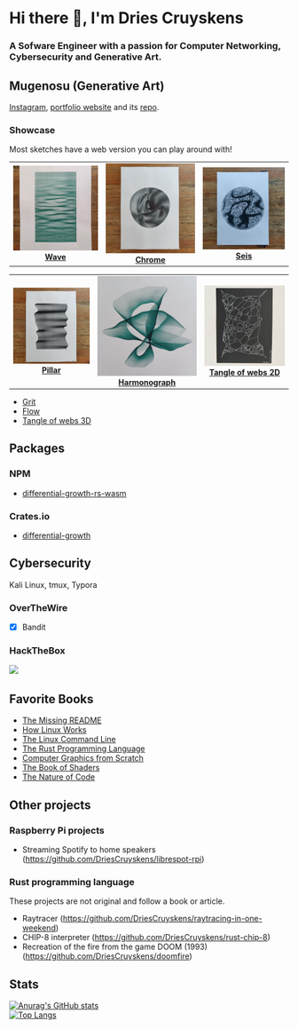# Hi there 👋, I'm Dries Cruyskens
### A Sofware Engineer with a passion for Computer Networking, Cybersecurity and Generative Art.

## Mugenosu (Generative Art)

[Instagram](https://www.instagram.com/mugenosu/), [portfolio website](https://mugenosu.ink/) and its [repo](https://github.com/DriesCruyskens/mugenosu).

### Showcase

Most sketches have a web version you can play around with!

<table>
  <tr>
    <td align="center">
      <a href="https://github.com/DriesCruyskens/wave">
        <img src="/images/waves1.jpg" width="300px;" alt=""/><br />
        <b>Wave</b>
      </a>
    </td>
    <td align="center">
      <a href="https://github.com/DriesCruyskens/chrome">
        <img src="/images/chrome.jpg" width="300px;" alt=""/><br />
        <b>Chrome</b>
      </a>
    </td>
    <td align="center">
      <a href="https://github.com/DriesCruyskens/seis">
        <img src="/images/seis.jpg" width="300px;" alt=""/><br />
        <b>Seis</b>
      </a>
    </td>
  </tr>
</table>

<table>
  <tr>
    <td align="center">
      <a href="https://github.com/DriesCruyskens/pillar">
        <img src="/images/IMG_20200615_153937.jpg" width="300px;" alt=""/><br />
        <b>Pillar</b>
      </a>
    </td>
    <td align="center">
      <a href="https://github.com/DriesCruyskens/harmonograph">
        <img src="/images/HG01.jpg" width="300px;" alt=""/><br />
        <b>Harmonograph</b>
      </a>
    </td>
    <td align="center">
      <a href="https://github.com/DriesCruyskens/tangle-of-webs-2D">
        <img src="/images/tangle-of-webs-2D.jpg" width="300px;" alt=""/><br />
        <b>Tangle of webs 2D</b>
      </a>
    </td>
  </tr>
</table>

- [Grit](https://github.com/DriesCruyskens/grit)
- [Flow](https://github.com/DriesCruyskens/flow)
- [Tangle of webs 3D](https://github.com/DriesCruyskens/tangle-of-webs-3D)

## Packages

### NPM

- [differential-growth-rs-wasm](https://www.npmjs.com/package/differential-growth-rs-wasm)

### Crates.io

- [differential-growth](https://crates.io/crates/differential-growth)


## Cybersecurity

Kali Linux, tmux, Typora

### OverTheWire

- [x] Bandit

### HackTheBox

[![](https://www.hackthebox.com/badge/image/116623)](https://www.hackthebox.eu/profile/116623)

<!-- 
### Writeups 
-->

## Favorite Books

- [The Missing README](https://nostarch.com/missing-readme)
- [How Linux Works](https://nostarch.com/howlinuxworks3)
- [The Linux Command Line](https://nostarch.com/tlcl2)
- [The Rust Programming Language](https://nostarch.com/Rust2018)
- [Computer Graphics from Scratch](https://nostarch.com/computer-graphics-scratch)
- [The Book of Shaders](https://thebookofshaders.com/)
- [The Nature of Code](https://natureofcode.com/)

## Other projects

### Raspberry Pi projects
 - Streaming Spotify to home speakers (https://github.com/DriesCruyskens/librespot-rpi)

### Rust programming language

These projects are not original and follow a book or article.

- Raytracer (<https://github.com/DriesCruyskens/raytracing-in-one-weekend>)
- CHIP-8 interpreter (<https://github.com/DriesCruyskens/rust-chip-8>)
- Recreation of the fire from the game DOOM (1993) (<https://github.com/DriesCruyskens/doomfire>)


## Stats

[![Anurag's GitHub stats](https://github-readme-stats.vercel.app/api?username=driescruyskens)](https://github.com/anuraghazra/github-readme-stats)
<br>
[![Top Langs](https://github-readme-stats.vercel.app/api/top-langs/?username=driescruyskens)](https://github.com/anuraghazra/github-readme-stats)
